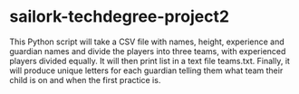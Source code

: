 # sailork-techdegree-project2
This Python script will take a CSV file with names, height, experience and guardian names and divide the players into three teams, with experienced players divided equally. It will then print list in a text file teams.txt. Finally, it will produce unique letters for each guardian telling them what team their child is on and when the first practice is.
